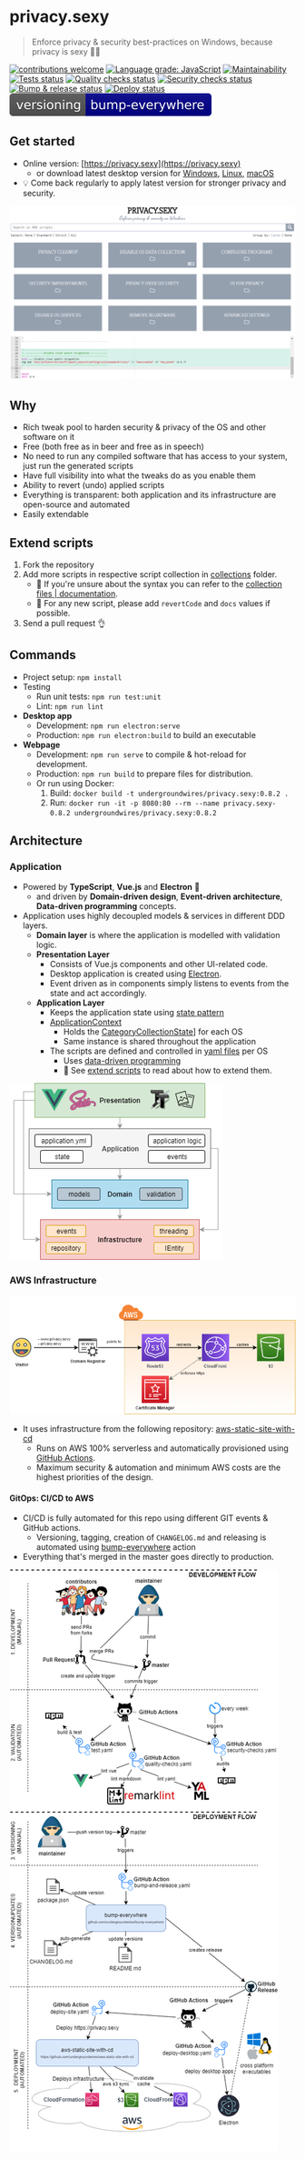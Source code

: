 # privacy.sexy

> Enforce privacy & security best-practices on Windows, because privacy is sexy 🍑🍆

[![contributions welcome](https://img.shields.io/badge/contributions-welcome-brightgreen.svg?style=flat)](./CONTRIBUTING.md)
[![Language grade: JavaScript](https://img.shields.io/lgtm/grade/javascript/g/undergroundwires/privacy.sexy.svg?logo=lgtm&logoWidth=18)](https://lgtm.com/projects/g/undergroundwires/privacy.sexy/context:javascript)
[![Maintainability](https://api.codeclimate.com/v1/badges/3a70b7ef602e2264342c/maintainability)](https://codeclimate.com/github/undergroundwires/privacy.sexy/maintainability)
[![Tests status](https://github.com/undergroundwires/privacy.sexy/workflows/Test/badge.svg)](https://github.com/undergroundwires/privacy.sexy/actions)
[![Quality checks status](https://github.com/undergroundwires/privacy.sexy/workflows/Quality%20checks/badge.svg)](https://github.com/undergroundwires/privacy.sexy/actions)
[![Security checks status](https://github.com/undergroundwires/privacy.sexy/workflows/Security%20checks/badge.svg)](https://github.com/undergroundwires/privacy.sexy/actions)
[![Bump & release status](https://github.com/undergroundwires/privacy.sexy/workflows/Bump%20&%20release/badge.svg)](https://github.com/undergroundwires/privacy.sexy/actions)
[![Deploy status](https://github.com/undergroundwires/privacy.sexy/workflows/Build%20&%20deploy/badge.svg)](https://github.com/undergroundwires/privacy.sexy/actions)
[![Auto-versioned by bump-everywhere](https://github.com/undergroundwires/bump-everywhere/blob/master/badge.svg?raw=true)](https://github.com/undergroundwires/bump-everywhere)

## Get started

- Online version: [https://privacy.sexy](https://privacy.sexy)
  - or download latest desktop version for [Windows](https://github.com/undergroundwires/privacy.sexy/releases/download/0.8.2/privacy.sexy-Setup-0.8.2.exe), [Linux](https://github.com/undergroundwires/privacy.sexy/releases/download/0.8.2/privacy.sexy-0.8.2.AppImage), [macOS](https://github.com/undergroundwires/privacy.sexy/releases/download/0.8.2/privacy.sexy-0.8.2.dmg)
- 💡 Come back regularly to apply latest version for stronger privacy and security.

[![privacy.sexy application](img/screenshot.png)](https://privacy.sexy)

## Why

- Rich tweak pool to harden security & privacy of the OS and other software on it
- Free (both free as in beer and free as in speech)
- No need to run any compiled software that has access to your system, just run the generated scripts
- Have full visibility into what the tweaks do as you enable them
- Ability to revert (undo) applied scripts
- Everything is transparent: both application and its infrastructure are open-source and automated
- Easily extendable

## Extend scripts

1. Fork the repository
2. Add more scripts in respective script collection in [collections](src/application/collections/) folder.
   - 📖 If you're unsure about the syntax you can refer to the [collection files | documentation](docs/collection-files.md).
   - 🙏 For any new script, please add `revertCode` and `docs` values if possible.
3. Send a pull request 👌

## Commands

- Project setup: `npm install`
- Testing
  - Run unit tests: `npm run test:unit`
  - Lint: `npm run lint`
- **Desktop app**
  - Development: `npm run electron:serve`
  - Production: `npm run electron:build` to build an executable
- **Webpage**
  - Development: `npm run serve` to compile & hot-reload for development.
  - Production: `npm run build` to prepare files for distribution.
  - Or run using Docker:
    1. Build: `docker build -t undergroundwires/privacy.sexy:0.8.2 .`
    2. Run: `docker run -it -p 8080:80 --rm --name privacy.sexy-0.8.2 undergroundwires/privacy.sexy:0.8.2`

## Architecture

### Application

- Powered by **TypeScript**, **Vue.js** and **Electron** 💪
  - and driven by **Domain-driven design**, **Event-driven architecture**, **Data-driven programming** concepts.
- Application uses highly decoupled models & services in different DDD layers.
  - **Domain layer** is where the application is modelled with validation logic.
  - **Presentation Layer**
    - Consists of Vue.js components and other UI-related code.
    - Desktop application is created using [Electron](https://www.electronjs.org/).
    - Event driven as in components simply listens to events from the state and act accordingly.
  - **Application Layer**
    - Keeps the application state using [state pattern](https://en.wikipedia.org/wiki/State_pattern)
    - [ApplicationContext](src/application/Context/ApplicationContext.ts)
      - Holds the [CategoryCollectionState](src/application/Context/State/CategoryCollectionState.ts)] for each OS
      - Same instance is shared throughout the application
    - The scripts are defined and controlled in [yaml files](src/application/collections/) per OS
      - Uses [data-driven programming](https://en.wikipedia.org/wiki/Data-driven_programming)
      - 📖 See [extend scripts](#extend-scripts) to read about how to extend them.

![DDD + vue.js](img/architecture/app-ddd.png)

### AWS Infrastructure

[![AWS solution](img/architecture/aws-solution.png)](https://github.com/undergroundwires/aws-static-site-with-cd)

- It uses infrastructure from the following repository: [aws-static-site-with-cd](https://github.com/undergroundwires/aws-static-site-with-cd)
  - Runs on AWS 100% serverless and automatically provisioned using [GitHub Actions](.github/workflows/).
  - Maximum security & automation and minimum AWS costs are the highest priorities of the design.

#### GitOps: CI/CD to AWS

- CI/CD is fully automated for this repo using different GIT events & GitHub actions.
  - Versioning, tagging, creation of `CHANGELOG.md` and releasing is automated using [bump-everywhere](https://github.com/undergroundwires/bump-everywhere) action
- Everything that's merged in the master goes directly to production.

[![CI/CD to AWS with GitHub Actions](img/architecture/gitops.png)](.github/workflows/)
